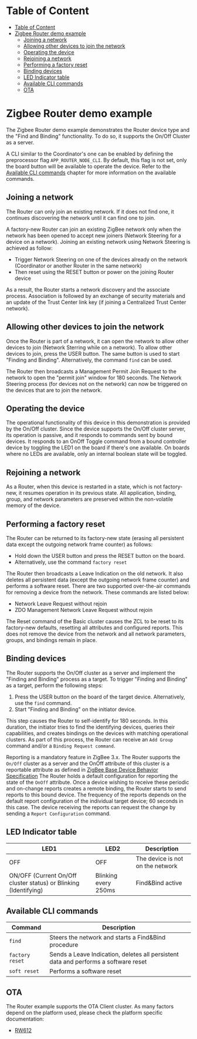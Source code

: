 # Table of Content

- [Table of Content](#table-of-content)
- [Zigbee Router demo example](#zigbee-router-demo-example)
  - [Joining a network](#joining-a-network)
  - [Allowing other devices to join the network](#allowing-other-devices-to-join-the-network)
  - [Operating the device](#operating-the-device)
  - [Rejoining a network](#rejoining-a-network)
  - [Performing a factory reset](#performing-a-factory-reset)
  - [Binding devices](#binding-devices)
  - [LED Indicator table](#led-indicator-table)
  - [Available CLI commands](#available-cli-commands)
  - [OTA](#ota)

# Zigbee Router demo example

The Zigbee Router demo example demonstrates the Router device type and the "Find and Binding" functionality.
To do so, it supports the On/Off Cluster as a server.

A CLI similar to the Coordinator's one can be enabled by defining the preprocessor flag `APP_ROUTER_NODE_CLI`. By default,
this flag is not set, only the board button will be available to operate the device. Refer to the [Available CLI commands](#available-cli-commands) chapter for
more information on the available commands.

## Joining a network

The Router can only join an existing network. If it does not find one, it continues discovering the network until it
can find one to join.

A factory-new Router can join an existing ZigBee network only when the network has been opened to accept new joiners
(Network Steering for a device on a network). Joining an existing network using Network Steering is achieved as follow:
- Trigger Network Steering on one of the devices already on the network (Coordinator or another Router in the same network)
- Then reset using the RESET button or power on the joining Router device

As a result, the Router starts a network discovery and the associate process. Association is followed by an exchange
of security materials and an update of the Trust Center link key (if joining a Centralized Trust Center network).

## Allowing other devices to join the network

Once the Router is part of a network, it can open the network to allow other devices to join (Network Sterring while on
a network). To allow other devices to join, press the USER button. The same button is used to start "Finding and Binding".
Alternatively, the command `find` can be used.

The Router then broadcasts a Management Permit Join Request to the network to open the "permit join" window for 180 seconds.
The Network Steering process (for devices not on the network) can now be triggered on the devices that are to join the
network.

## Operating the device

The operational functionality of this device in this demonstration is provided by the On/Off cluster. Since the
device supports the On/Off cluster server, its operation is passive, and it responds to commands sent by bound
devices. It responds to an OnOff Toggle command from a bound controller device by toggling the LED1 on the board if
there's one available. On boards where no LEDs are available, only an internal boolean state will be toggled.

## Rejoining a network

As a Router, when this device is restarted in a state, which is not factory-new, it resumes operation in its
previous state. All application, binding, group, and network parameters are preserved within the non-volatile
memory of the device.

## Performing a factory reset

The Router can be returned to its factory-new state (erasing all persistent data except the outgoing network
frame counter) as follows:
- Hold down the USER button and press the RESET button on the board.
- Alternatively, use the command `factory reset`

The Router then broadcasts a Leave Indication on the old network. It also deletes all persistent data (except the
outgoing network frame counter) and performs a software reset.
There are two supported over-the-air commands for removing a device from the network. These commands are
listed below:
- Network Leave Request without rejoin
- ZDO Management Network Leave Request without rejoin

The Reset command of the Basic cluster causes the ZCL to be reset to its factory-new defaults, resetting
all attributes and configured reports. This does not remove the device from the network and all network
parameters, groups, and bindings remain in place.

## Binding devices

The Router supports the On/Off cluster as a server and implement the "Finding and Binding" process as a
target. To trigger "Finding and Binding" as a target, perform the following steps:
1. Press the USER button on the board of the target device. Alternatively, use the `find` command.
2. Start "Finding and Binding" on the initiator device.

This step causes the Router to self-identify for 180 seconds. In this duration, the initiator tries
to find the identifying devices, queries their capabilities, and creates bindings on the devices with matching
operational clusters. As part of this process, the Router can receive an `Add Group` command and/or a `Binding Request command`.

Reporting is a mandatory feature in ZigBee 3.x. The Router supports the `On/Off` cluster as a server and the OnOff
attribute of this cluster is a reportable attribute as defined in
[ZigBee Base Device Behavior Specification](https://zigbeealliance.org/wp-content/uploads/2019/12/docs-13-0402-13-00zi-Base-Device-Behavior-Specification-2-1.pdf)
The Router holds a default configuration for reporting the state of the `OnOff` attribute. Once a device wishing to receive
these periodic and on-change reports creates a remote binding, the Router starts to send reports to this bound device.
The frequency of the reports depends on the default report configuration of the individual target device; 60 seconds in
this case. The device receiving the reports can request the change by sending a `Report Configuration` command.

## LED Indicator table

| LED1 | LED2 | Description |
| - | - | - |
| OFF | OFF | The device is not on the network |
| ON/OFF (Current On/Off cluster status) or Blinking (Identifying) | Blinking every 250ms | Find&Bind active |

## Available CLI commands

| Command | Description |
| - | - |
| `find` | Steers the network and starts a Find&Bind procedure |
| `factory reset` | Sends a Leave Indication, deletes all persistent data and performs a software reset |
| `soft reset` | Performs a software reset |

## OTA

The Router example supports the OTA Client cluster. As many factors depend on the platform used, please check the
platform specific documentation:
- [RW612](../../platform/RW612/docs/README.md)
